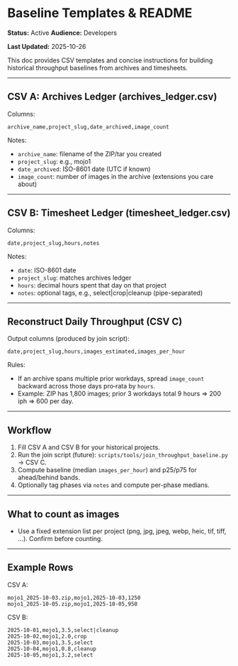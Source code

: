 # Baseline Templates & README
**Status:** Active
**Audience:** Developers

**Last Updated:** 2025-10-26


This doc provides CSV templates and concise instructions for building historical throughput baselines from archives and timesheets.

---

## CSV A: Archives Ledger (archives_ledger.csv)
Columns:
```
archive_name,project_slug,date_archived,image_count
```
Notes:
- `archive_name`: filename of the ZIP/tar you created
- `project_slug`: e.g., mojo1
- `date_archived`: ISO-8601 date (UTC if known)
- `image_count`: number of images in the archive (extensions you care about)

---

## CSV B: Timesheet Ledger (timesheet_ledger.csv)
Columns:
```
date,project_slug,hours,notes
```
Notes:
- `date`: ISO-8601 date
- `project_slug`: matches archives ledger
- `hours`: decimal hours spent that day on that project
- `notes`: optional tags, e.g., select|crop|cleanup (pipe-separated)

---

## Reconstruct Daily Throughput (CSV C)
Output columns (produced by join script):
```
date,project_slug,hours,images_estimated,images_per_hour
```
Rules:
- If an archive spans multiple prior workdays, spread `image_count` backward across those days pro‑rata by `hours`.
- Example: ZIP has 1,800 images; prior 3 workdays total 9 hours ⇒ 200 iph ⇒ 600 per day.

---

## Workflow
1) Fill CSV A and CSV B for your historical projects.
2) Run the join script (future): `scripts/tools/join_throughput_baseline.py` → CSV C.
3) Compute baseline (median `images_per_hour`) and p25/p75 for ahead/behind bands.
4) Optionally tag phases via `notes` and compute per-phase medians.

---

## What to count as images
- Use a fixed extension list per project (png, jpg, jpeg, webp, heic, tif, tiff, …). Confirm before counting.

---

## Example Rows
CSV A:
```
mojo1_2025-10-03.zip,mojo1,2025-10-03,1250
mojo1_2025-10-05.zip,mojo1,2025-10-05,950
```
CSV B:
```
2025-10-01,mojo1,3.5,select|cleanup
2025-10-02,mojo1,2.0,crop
2025-10-03,mojo1,3.5,select
2025-10-04,mojo1,0.8,cleanup
2025-10-05,mojo1,3.2,select
```
